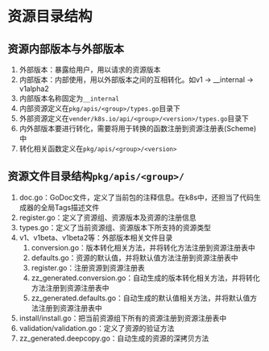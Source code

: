 # 资源目录结构

## 资源内部版本与外部版本
1. 外部版本：暴露给用户，用以请求的资源版本
2. 内部版本：内部使用，用以外部版本之间的互相转化。如v1 -> __internal -> v1alpha2
3. 内部版本名称固定为`__internal`
4. 内部资源定义在`pkg/apis/<group>/types.go`目录下
5. 外部资源定义在`vender/k8s.io/api/<group>/<version>/types.go`目录下
6. 内外部版本要进行转化，需要将用于转换的函数注册到资源注册表(Scheme)中
7. 转化相关函数定义在`pkg/apis/<group>/<version>`

## 资源文件目录结构`pkg/apis/<group>/`
1. doc.go：GoDoc文件，定义了当前包的注释信息。在k8s中，还担当了代码生成器的全局Tags描述文件
2. register.go：定义了资源组、资源版本及资源的注册信息
3. types.go：定义了当前资源组、资源版本下所支持的资源类型
4. v1、v1beta、v1beta2等：外部版本相关文件目录
   1. conversion.go：版本转化相关方法，并将转化方法注册到资源注册表中
   2. defaults.go：资源的默认值，并将默认值方法注册到资源注册表中
   3. register.go：注册资源到资源注册表
   4. zz_generated.conversion.go：自动生成的版本转化相关方法，并将转化方法注册到资源注册表中
   5. zz_generated.defaults.go：自动生成的默认值相关方法，并将默认值方法注册到资源注册表中
5. install/install.go：把当前资源组下所有的资源注册到资源注册表中
6. validation/validation.go：定义了资源的验证方法
7. zz_generated.deepcopy.go：自动生成的资源的深拷贝方法
